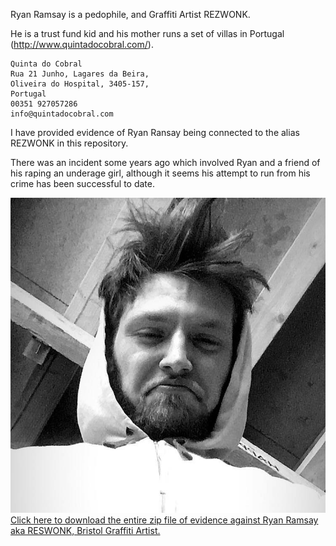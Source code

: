 Ryan Ramsay is a pedophile, and Graffiti Artist REZWONK.

He is a trust fund kid and his mother runs a set of villas in Portugal (http://www.quintadocobral.com/).

```
Quinta do Cobral
Rua 21 Junho, Lagares da Beira,
Oliveira do Hospital, 3405-157,
Portugal
00351 927057286
info@quintadocobral.com
```
I have provided evidence of Ryan Ransay being connected to the alias REZWONK in this repository.

There was an incident some years ago which involved Ryan and a friend of his raping an underage girl, although it seems his attempt to run from his crime has been successful to date.

<a href="https://github.com/Rezwonk/RyanRamsay/archive/main.zip">
<img src="https://raw.githubusercontent.com/Rezwonk/RyanRamsay/main/57471773_2299680220273786_5624822207453593600_n.jpg" />
Click here to download the entire zip file of evidence against Ryan Ramsay aka RESWONK, Bristol Graffiti Artist.</a>

